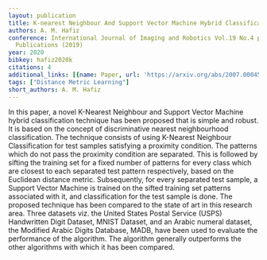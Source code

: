 ```yaml
---
layout: publication
title: K-nearest Neighbour And Support Vector Machine Hybrid Classification
authors: A. M. Hafiz
conference: International Journal of Imaging and Robotics Vol.19 No.4 pp.33-41 CESER
  Publications (2019)
year: 2020
bibkey: hafiz2020k
citations: 4
additional_links: [{name: Paper, url: 'https://arxiv.org/abs/2007.00045'}]
tags: ["Distance Metric Learning"]
short_authors: A. M. Hafiz
---
```

In this paper, a novel K-Nearest Neighbour and Support Vector Machine hybrid
classification technique has been proposed that is simple and robust. It is
based on the concept of discriminative nearest neighbourhood classification.
The technique consists of using K-Nearest Neighbour Classification for test
samples satisfying a proximity condition. The patterns which do not pass the
proximity condition are separated. This is followed by sifting the training set
for a fixed number of patterns for every class which are closest to each
separated test pattern respectively, based on the Euclidean distance metric.
Subsequently, for every separated test sample, a Support Vector Machine is
trained on the sifted training set patterns associated with it, and
classification for the test sample is done. The proposed technique has been
compared to the state of art in this research area. Three datasets viz. the
United States Postal Service (USPS) Handwritten Digit Dataset, MNIST Dataset,
and an Arabic numeral dataset, the Modified Arabic Digits Database, MADB, have
been used to evaluate the performance of the algorithm. The algorithm generally
outperforms the other algorithms with which it has been compared.